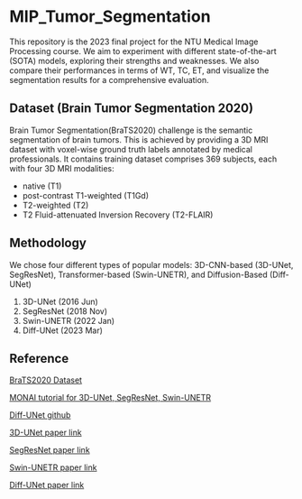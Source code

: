 # MIP_Tumor_Segmentation
This repository is the 2023 final project for the NTU Medical Image Processing course.
We aim to experiment with different state-of-the-art (SOTA) models, exploring their strengths and weaknesses. We also compare their performances in terms of WT, TC, ET, and visualize the segmentation results for a comprehensive evaluation.
## Dataset (Brain Tumor Segmentation 2020)
Brain Tumor Segmentation(BraTS2020) challenge is the semantic segmentation of brain tumors. This is achieved by providing a 3D MRI dataset with voxel-wise ground truth labels annotated by medical professionals.
It contains training dataset comprises 369 subjects, each with four 3D MRI modalities:

- native (T1)
- post-contrast T1-weighted (T1Gd)
- T2-weighted (T2)
- T2 Fluid-attenuated Inversion Recovery (T2-FLAIR)
## Methodology
We chose four different types of popular models: 3D-CNN-based (3D-UNet, SegResNet), Transformer-based (Swin-UNETR), and Diffusion-Based (Diff-UNet)
1. 3D-UNet (2016 Jun)
2. SegResNet (2018 Nov)
3. Swin-UNETR (2022 Jan)
4. Diff-UNet (2023 Mar)
## Reference

[BraTS2020 Dataset](https://www.kaggle.com/datasets/awsaf49/brats20-dataset-training-validation/data)

[MONAI tutorial for 3D-UNet, SegResNet, Swin-UNETR](https://github.com/Project-MONAI/tutorials/tree/main/3d_segmentation)

[Diff-UNet github](https://github.com/ge-xing/Diff-UNet/tree/main)

[3D-UNet paper link](https://arxiv.org/pdf/1606.06650.pdf)

[SegResNet paper link](https://arxiv.org/pdf/1810.11654.pdf)

[Swin-UNETR paper link](https://arxiv.org/pdf/2201.01266.pdf)

[Diff-UNet paper link](https://arxiv.org/pdf/2303.10326.pdf)
